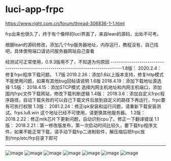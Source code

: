 # luci-app-frpc
https://www.right.com.cn/forum/thread-306836-1-1.html

frp出来也很久了，终于有个像样的luci界面了，来自lean的源码，出处不可考。

根据lean的源码修改，添加几个frp服务器地址，内存运行，教程没有，自己找吧，具体使用端口请访问服务器网站自己查看

经测试可正常使用，0.9.3版用不了，不知道为何原因
-----------------------------------------------------------------------------------1.8版：
2020.2.4：修复frpc程序下载问题。
1.7版
2019.2.26：添加1.6以上版本支持，修复http模式不能使用问题，如果有其他bug回帖请说明
1.6版
2018.4.19：添加下载地址源选择
1.5版：
2018.4.15：添加STCP模式 选择内网主机地址和内网主机端口，添加国内frpc文件下载网站，修改下载判断逻辑
1.4版：
2018.3.6：添加自定义frpc程序路径，自动下载失败的可以自己下载文件后放到自定义的路径下再运行，frpc要有可执行权限
1.3版：
2081.2.24：修正ipk安装和运行问题，请重新下载安装测试。frps.lu8.win 这个地址已经不可使用，请更换其他服务器。
1.2版：
2018.2.22：修正mtk芯片下更新问题，自动识别cpu了。修正一下翻译错误
1.1版：
2018.2.21：第一修改版发布，第一次启动时间比较久，要下载frp程序文件，如果不能正常下载，请手动下载frp二进制软件，解压缩后把frpc放到/tmp/etc/frp目录下即可

-----------------------------------------------------------------------------------

![image](https://user-images.githubusercontent.com/1003040/163825115-352b73e0-b3fd-4506-ba11-1d67f3ec3252.png)
![image](https://user-images.githubusercontent.com/1003040/163825151-6aa8dc3b-f597-485f-a320-cf826c592dff.png)
![image](https://user-images.githubusercontent.com/1003040/163825268-cd861399-806c-4467-90bd-00467511e1ba.png)
![image](https://user-images.githubusercontent.com/1003040/163825281-e65d5c66-593e-4a5f-9e4b-442fcacf7038.png)
![image](https://user-images.githubusercontent.com/1003040/163825291-728cbfe2-b7b9-4f34-89e2-1b80103fed6c.png)
![image](https://user-images.githubusercontent.com/1003040/163825301-c5cda3dc-068a-4e7c-8550-45ac0080b51b.png)
![image](https://user-images.githubusercontent.com/1003040/163825309-2b723182-ac57-415e-800b-5baa3b733c00.png)
